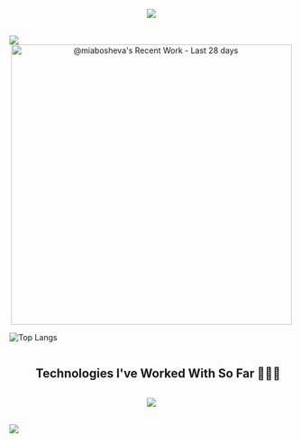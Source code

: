 <p align="center">
  <a href="https://github.com/DenverCoder1/readme-typing-svg"><img src="https://readme-typing-svg.herokuapp.com?font=Time+New+Roman&color=cyan&size=25&center=true&vCenter=true&width=600&height=100&lines=Hi+I'm+Mia!+Welcome..&hearts;++;Diving+In+The+World+Of+Code...;Computer+Science+Student,;iOS+Development+Newbie,;Game+Development+Enthusiast;New+Projects+Every+Month!+<3"></a>
</p>

<br>
<img src="https://user-images.githubusercontent.com/73097560/115834477-dbab4500-a447-11eb-908a-139a6edaec5c.gif">
<br>


<a href="https://next.ossinsight.io/widgets/official/compose-currently-working-on?user_id=80326100&activity_type=all" target="_blank" style="display: block" align="center">
  <picture>
    <source media="(prefers-color-scheme: dark)" srcset="https://next.ossinsight.io/widgets/official/compose-currently-working-on/thumbnail.png?user_id=80326100&activity_type=all&image_size=auto&color_scheme=dark" width="497.5" height="auto">
    <img alt="@miabosheva's Recent Work - Last 28 days" src="https://next.ossinsight.io/widgets/official/compose-currently-working-on/thumbnail.png?user_id=80326100&activity_type=all&image_size=auto&color_scheme=light" width="497.5" height="auto">
  </picture>
</a>

![Top Langs](https://github-readme-stats.vercel.app/api/top-langs/?username=miabosheva&layout=compact)

<div id="user-content-toc">
  <ul align="center">
    <summary><h2 style="display: inline-block">Technologies I've Worked With So Far 👨🏻‍💻</h2></summary>
  </ul>
</div>
<!--tech stack icons-->
<p align="center">
  <a href="https://skillicons.dev">
    <img src="https://skillicons.dev/icons?i=git,c,cs,cpp,css,py,r,swift,docker,jenkins,kubernets,figma,dotnet,angular,react,spring,arduino,azure,postgres,blender,bootstrap,html,java,cmake,js,ts,java,django,mongodb,mysql,nodejs,postman,selenium,react&perline=14" />
  </a>
</p>

<br>
<img src="https://user-images.githubusercontent.com/73097560/115834477-dbab4500-a447-11eb-908a-139a6edaec5c.gif">
<br>
<!--
**miabosheva/miabosheva** is a ✨ _special_ ✨ repository because its `README.md` (this file) appears on your GitHub profile.

Here are some ideas to get you started:

- 🔭 I’m currently working on ...
- 🌱 I’m currently learning ...
- 👯 I’m looking to collaborate on ...
- 🤔 I’m looking for help with ...
- 💬 Ask me about ...
- 📫 How to reach me: ...
- 😄 Pronouns: ...
- ⚡ Fun fact: ...
-->

